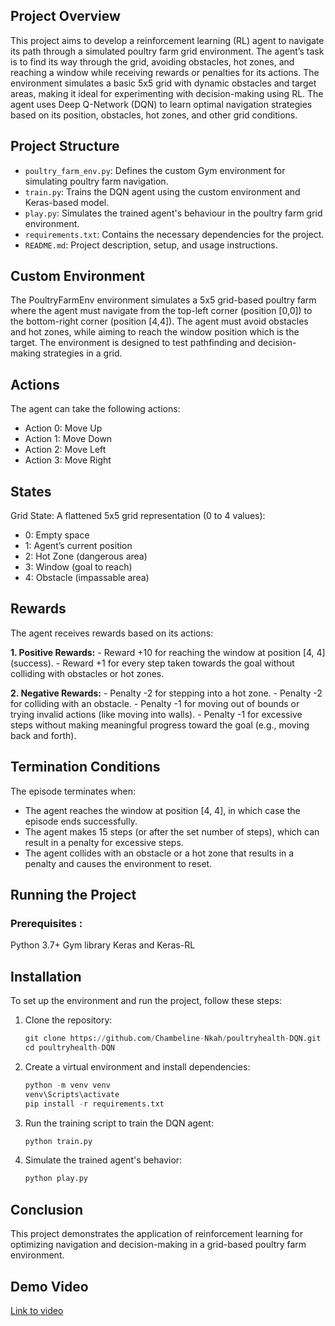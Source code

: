 ## Project Overview
This project aims to develop a reinforcement learning (RL) agent to navigate its path through a simulated poultry farm grid environment. The agent’s task is to find its way through the grid, avoiding obstacles, hot zones, and reaching a window while receiving rewards or penalties for its actions. The environment simulates a basic 5x5 grid with dynamic obstacles and target areas, making it ideal for experimenting with decision-making using RL. The agent uses Deep Q-Network (DQN) to learn optimal navigation strategies based on its position, obstacles, hot zones, and other grid conditions.

## Project Structure
- ``poultry_farm_env.py``: Defines the custom Gym environment for simulating poultry farm navigation.
- ``train.py``: Trains the DQN agent using the custom environment and Keras-based model.
- ``play.py``: Simulates the trained agent's behaviour in the poultry farm grid environment.
- ``requirements.txt``: Contains the necessary dependencies for the project.
- ``README.md``: Project description, setup, and usage instructions.

## Custom Environment
The PoultryFarmEnv environment simulates a 5x5 grid-based poultry farm where the agent must navigate from the top-left corner (position [0,0]) to the bottom-right corner (position [4,4]). The agent must avoid obstacles and hot zones, while aiming to reach the window position which is the target. The environment is designed to test pathfinding and decision-making strategies in a grid.

## Actions
The agent can take the following actions:
- Action 0: Move Up
- Action 1: Move Down
- Action 2: Move Left
- Action 3: Move Right

## States
Grid State: A flattened 5x5 grid representation (0 to 4 values):
- 0: Empty space
- 1: Agent’s current position
- 2: Hot Zone (dangerous area)
- 3: Window (goal to reach)
- 4: Obstacle (impassable area)

## Rewards
The agent receives rewards based on its actions:

**1. Positive Rewards:**
      - Reward +10 for reaching the window at position [4, 4] (success).
      - Reward +1 for every step taken towards the goal without colliding with obstacles or hot zones.
  
**2. Negative Rewards:**
      - Penalty -2 for stepping into a hot zone.
      - Penalty -2 for colliding with an obstacle.
      - Penalty -1 for moving out of bounds or trying invalid actions (like moving into walls).
      - Penalty -1 for excessive steps without making meaningful progress toward the goal (e.g., moving back and forth).
  
## Termination Conditions
The episode terminates when:
- The agent reaches the window at position [4, 4], in which case the episode ends successfully.
- The agent makes 15 steps (or after the set number of steps), which can result in a penalty for excessive steps.
- The agent collides with an obstacle or a hot zone that results in a penalty and causes the environment to reset.

## Running the Project
### Prerequisites :
Python 3.7+ Gym library Keras and Keras-RL

## Installation
To set up the environment and run the project, follow these steps:

1. Clone the repository:
   ```python
   git clone https://github.com/Chambeline-Nkah/poultryhealth-DQN.git
   cd poultryhealth-DQN
   ```

2. Create a virtual environment and install dependencies:
   ```python
   python -m venv venv
   venv\Scripts\activate
   pip install -r requirements.txt
   ```
3. Run the training script to train the DQN agent:
   ```python
   python train.py
   ```
4. Simulate the trained agent's behavior:
   ```python
   python play.py
   ```

## Conclusion
This project demonstrates the application of reinforcement learning for optimizing navigation and decision-making in a grid-based poultry farm environment.

## Demo Video
[Link to video](https://www.loom.com/share/d7717caef1544a2c8b2b23b0890b73df?sid=dc7fdd9a-0345-4fb0-9a3f-b8e80326cb37)